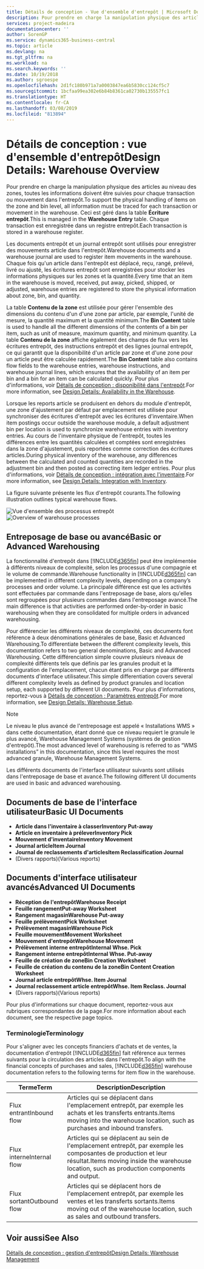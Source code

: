 ```yaml
---
title: Détails de conception - Vue d'ensemble d'entrepôt | Microsoft Docs
description: Pour prendre en charge la manipulation physique des articles au niveau des zones, toutes les informations doivent être suivies pour chaque transaction ou mouvement dans l'entrepôt. Ceci est géré dans la table **Écriture entrepôt**. Chaque transaction est enregistrée dans un registre entrepôt.
services: project-madeira
documentationcenter: ''
author: SorenGP
ms.service: dynamics365-business-central
ms.topic: article
ms.devlang: na
ms.tgt_pltfrm: na
ms.workload: na
ms.search.keywords: ''
ms.date: 10/19/2018
ms.author: sgroespe
ms.openlocfilehash: 2d1fc180b971a7a0003847ea6b5830cc124cf5c7
ms.sourcegitcommit: 1bcfaa99ea302e6b84b8361ca02730b135557fc1
ms.translationtype: HT
ms.contentlocale: fr-CA
ms.lasthandoff: 03/08/2019
ms.locfileid: "813894"
---
```

# <a name="design-details-warehouse-overview"></a><span data-ttu-id="524b8-105">Détails de conception : vue d'ensemble d'entrepôt</span><span class="sxs-lookup"><span data-stu-id="524b8-105">Design Details: Warehouse Overview</span></span>
<span data-ttu-id="524b8-106">Pour prendre en charge la manipulation physique des articles au niveau des zones, toutes les informations doivent être suivies pour chaque transaction ou mouvement dans l'entrepôt.</span><span class="sxs-lookup"><span data-stu-id="524b8-106">To support the physical handling of items on the zone and bin level, all information must be traced for each transaction or movement in the warehouse.</span></span> <span data-ttu-id="524b8-107">Ceci est géré dans la table **Écriture entrepôt**.</span><span class="sxs-lookup"><span data-stu-id="524b8-107">This is managed in the **Warehouse Entry** table.</span></span> <span data-ttu-id="524b8-108">Chaque transaction est enregistrée dans un registre entrepôt.</span><span class="sxs-lookup"><span data-stu-id="524b8-108">Each transaction is stored in a warehouse register.</span></span>  

<span data-ttu-id="524b8-109">Les documents entrepôt et un journal entrepôt sont utilisés pour enregistrer des mouvements article dans l'entrepôt.</span><span class="sxs-lookup"><span data-stu-id="524b8-109">Warehouse documents and a warehouse journal are used to register item movements in the warehouse.</span></span> <span data-ttu-id="524b8-110">Chaque fois qu'un article dans l'entrepôt est déplacé, reçu, rangé, prélevé, livré ou ajusté, les écritures entrepôt sont enregistrées pour stocker les informations physiques sur les zones et la quantité.</span><span class="sxs-lookup"><span data-stu-id="524b8-110">Every time that an item in the warehouse is moved, received, put away, picked, shipped, or adjusted, warehouse entries are registered to store the physical information about zone, bin, and quantity.</span></span>

<span data-ttu-id="524b8-111">La table **Contenu de la zone** est utilisée pour gérer l'ensemble des dimensions du contenu d'un d'une zone par article, par exemple, l'unité de mesure, la quantité maximum et la quantité minimum.</span><span class="sxs-lookup"><span data-stu-id="524b8-111">The **Bin Content** table is used to handle all the different dimensions of the contents of a bin per item, such as unit of measure, maximum quantity, and minimum quantity.</span></span> <span data-ttu-id="524b8-112">La table **Contenu de la zone** affiche également des champs de flux vers les écritures entrepôt, des instructions entrepôt et des lignes journal entrepôt, ce qui garantit que la disponibilité d'un article par zone et d'une zone pour un article peut être calculée rapidement.</span><span class="sxs-lookup"><span data-stu-id="524b8-112">The **Bin Content** table also contains flow fields to the warehouse entries, warehouse instructions, and warehouse journal lines, which ensures that the availability of an item per bin and a bin for an item can be calculated quickly.</span></span> <span data-ttu-id="524b8-113">Pour plus d'informations, voir [Détails de conception : disponibilité dans l'entrepôt](design-details-availability-in-the-warehouse.md).</span><span class="sxs-lookup"><span data-stu-id="524b8-113">For more information, see [Design Details: Availability in the Warehouse](design-details-availability-in-the-warehouse.md).</span></span>  

<span data-ttu-id="524b8-114">Lorsque les reports article se produisent en dehors du module d'entrepôt, une zone d'ajustement par défaut par emplacement est utilisée pour synchroniser des écritures d'entrepôt avec les écritures d'inventaire.</span><span class="sxs-lookup"><span data-stu-id="524b8-114">When item postings occur outside the warehouse module, a default adjustment bin per location is used to synchronize warehouse entries with inventory entries.</span></span> <span data-ttu-id="524b8-115">Au cours de l'inventaire physique de l'entrepôt, toutes les différences entre les quantités calculées et comptées sont enregistrées dans la zone d'ajustement, puis reportées comme correction des écritures articles.</span><span class="sxs-lookup"><span data-stu-id="524b8-115">During physical inventory of the warehouse, any differences between the calculated and counted quantities are recorded in the adjustment bin and then posted as correcting item ledger entries.</span></span> <span data-ttu-id="524b8-116">Pour plus d'informations, voir [Détails de conception : intégration avec l'inventaire](design-details-integration-with-inventory.md).</span><span class="sxs-lookup"><span data-stu-id="524b8-116">For more information, see [Design Details: Integration with Inventory](design-details-integration-with-inventory.md).</span></span>  

<span data-ttu-id="524b8-117">La figure suivante présente les flux d'entrepôt courants.</span><span class="sxs-lookup"><span data-stu-id="524b8-117">The following illustration outlines typical warehouse flows.</span></span>  

<span data-ttu-id="524b8-118">![Vue d'ensemble des processus entrepôt](media/design_details_warehouse_management_overview.png "Vue d'ensemble des processus entrepôt")</span><span class="sxs-lookup"><span data-stu-id="524b8-118">![Overview of warehouse processes](media/design_details_warehouse_management_overview.png "Overview of warehouse processes")</span></span>  

## <a name="basic-or-advanced-warehousing"></a><span data-ttu-id="524b8-119">Entreposage de base ou avancé</span><span class="sxs-lookup"><span data-stu-id="524b8-119">Basic or Advanced Warehousing</span></span>  
<span data-ttu-id="524b8-120">La fonctionnalité d'entrepôt dans [!INCLUDE[d365fin](includes/d365fin_md.md)] peut être implémentée à différents niveaux de complexité, selon les processus d'une compagnie et le volume de commande.</span><span class="sxs-lookup"><span data-stu-id="524b8-120">Warehouse functionality in [!INCLUDE[d365fin](includes/d365fin_md.md)] can be implemented in different complexity levels, depending on a company’s processes and order volume.</span></span> <span data-ttu-id="524b8-121">La principale différence est que les activités sont effectuées par commande dans l'entreposage de base, alors qu'elles sont regroupées pour plusieurs commandes dans l'entreposage avancé.</span><span class="sxs-lookup"><span data-stu-id="524b8-121">The main difference is that activities are performed order-by-order in basic warehousing when they are consolidated for multiple orders in advanced warehousing.</span></span>  

 <span data-ttu-id="524b8-122">Pour différencier les différents niveaux de complexité, ces documents font référence à deux dénominations générales de base, Basic et Advanced Warehousing.</span><span class="sxs-lookup"><span data-stu-id="524b8-122">To differentiate between the different complexity levels, this documentation refers to two general denominations, Basic and Advanced Warehousing.</span></span> <span data-ttu-id="524b8-123">Cette différenciation simple couvre plusieurs niveaux de complexité différents tels que définis par les granules produit et la configuration de l'emplacement, chacun étant pris en charge par différents documents d'interface utilisateur.</span><span class="sxs-lookup"><span data-stu-id="524b8-123">This simple differentiation covers several different complexity levels as defined by product granules and location setup, each supported by different UI documents.</span></span> <span data-ttu-id="524b8-124">Pour plus d'informations, reportez\-vous à [Détails de conception : Paramètres entrepôt](design-details-warehouse-setup.md).</span><span class="sxs-lookup"><span data-stu-id="524b8-124">For more information, see [Design Details: Warehouse Setup](design-details-warehouse-setup.md).</span></span>  

> [!NOTE]  
>  <span data-ttu-id="524b8-125">Le niveau le plus avancé de l'entreposage est appelé « Installations WMS » dans cette documentation, étant donné que ce niveau requiert le granule le plus avancé, Warehouse Management Systems (systèmes de gestion d'entrepôt).</span><span class="sxs-lookup"><span data-stu-id="524b8-125">The most advanced level of warehousing is referred to as “WMS installations” in this documentation, since this level requires the most advanced granule, Warehouse Management Systems.</span></span>  

 <span data-ttu-id="524b8-126">Les différents documents de l'interface utilisateur suivants sont utilisés dans l'entreposage de base et avancé.</span><span class="sxs-lookup"><span data-stu-id="524b8-126">The following different UI documents are used in basic and advanced warehousing.</span></span>  

## <a name="basic-ui-documents"></a><span data-ttu-id="524b8-127">Documents de base de l'interface utilisateur</span><span class="sxs-lookup"><span data-stu-id="524b8-127">Basic UI Documents</span></span>  

-   <span data-ttu-id="524b8-128">**Article dans l'inventaire à classer**</span><span class="sxs-lookup"><span data-stu-id="524b8-128">**Inventory Put-away**</span></span>  
-   <span data-ttu-id="524b8-129">**Article en inventaire à prélever**</span><span class="sxs-lookup"><span data-stu-id="524b8-129">**Inventory Pick**</span></span>  
-   <span data-ttu-id="524b8-130">**Mouvement d'inventaire**</span><span class="sxs-lookup"><span data-stu-id="524b8-130">**Inventory Movement**</span></span>  
-   <span data-ttu-id="524b8-131">**Journal article**</span><span class="sxs-lookup"><span data-stu-id="524b8-131">**Item Journal**</span></span>  
-   <span data-ttu-id="524b8-132">**Journal de reclassements d'articles**</span><span class="sxs-lookup"><span data-stu-id="524b8-132">**Item Reclassification Journal**</span></span>  
-   <span data-ttu-id="524b8-133">(Divers rapports)</span><span class="sxs-lookup"><span data-stu-id="524b8-133">(Various reports)</span></span>  

## <a name="advanced-ui-documents"></a><span data-ttu-id="524b8-134">Documents d'interface utilisateur avancés</span><span class="sxs-lookup"><span data-stu-id="524b8-134">Advanced UI Documents</span></span>  

-   <span data-ttu-id="524b8-135">**Réception de l'entrepôt**</span><span class="sxs-lookup"><span data-stu-id="524b8-135">**Warehouse Receipt**</span></span>  
-   <span data-ttu-id="524b8-136">**Feuille rangement**</span><span class="sxs-lookup"><span data-stu-id="524b8-136">**Put-away Worksheet**</span></span>  
-   <span data-ttu-id="524b8-137">**Rangement magasin**</span><span class="sxs-lookup"><span data-stu-id="524b8-137">**Warehouse Put-away**</span></span>  
-   <span data-ttu-id="524b8-138">**Feuille prélèvement**</span><span class="sxs-lookup"><span data-stu-id="524b8-138">**Pick Worksheet**</span></span>  
-   <span data-ttu-id="524b8-139">**Prélèvement magasin**</span><span class="sxs-lookup"><span data-stu-id="524b8-139">**Warehouse Pick**</span></span>  
-   <span data-ttu-id="524b8-140">**Feuille mouvement**</span><span class="sxs-lookup"><span data-stu-id="524b8-140">**Movement Worksheet**</span></span>  
-   <span data-ttu-id="524b8-141">**Mouvement d'entrepôt**</span><span class="sxs-lookup"><span data-stu-id="524b8-141">**Warehouse Movement**</span></span>  
-   <span data-ttu-id="524b8-142">**Prélèvement interne entrepôt**</span><span class="sxs-lookup"><span data-stu-id="524b8-142">**Internal Whse. Pick**</span></span>  
-   <span data-ttu-id="524b8-143">**Rangement interne entrepôt**</span><span class="sxs-lookup"><span data-stu-id="524b8-143">**Internal Whse. Put-away**</span></span>  
-   <span data-ttu-id="524b8-144">**Feuille de création de zone**</span><span class="sxs-lookup"><span data-stu-id="524b8-144">**Bin Creation Worksheet**</span></span>  
-   <span data-ttu-id="524b8-145">**Feuille de création du contenu de la zone**</span><span class="sxs-lookup"><span data-stu-id="524b8-145">**Bin Content Creation Worksheet**</span></span>  
-   <span data-ttu-id="524b8-146">**Journal article entrepôt**</span><span class="sxs-lookup"><span data-stu-id="524b8-146">**Whse. Item Journal**</span></span>  
-   <span data-ttu-id="524b8-147">**Journal reclassement article entrepôt**</span><span class="sxs-lookup"><span data-stu-id="524b8-147">**Whse. Item Reclass. Journal**</span></span>  
-   <span data-ttu-id="524b8-148">(Divers rapports)</span><span class="sxs-lookup"><span data-stu-id="524b8-148">(Various reports)</span></span>  

<span data-ttu-id="524b8-149">Pour plus d'informations sur chaque document, reportez-vous aux rubriques correspondantes de la page.</span><span class="sxs-lookup"><span data-stu-id="524b8-149">For more information about each document, see the respective page topics.</span></span>  

### <a name="terminology"></a><span data-ttu-id="524b8-150">Terminologie</span><span class="sxs-lookup"><span data-stu-id="524b8-150">Terminology</span></span>  
<span data-ttu-id="524b8-151">Pour s'aligner avec les concepts financiers d'achats et de ventes, la documentation d'entrepôt [!INCLUDE[d365fin](includes/d365fin_md.md)] fait référence aux termes suivants pour la circulation des articles dans l'entrepôt.</span><span class="sxs-lookup"><span data-stu-id="524b8-151">To align with the financial concepts of purchases and sales, [!INCLUDE[d365fin](includes/d365fin_md.md)] warehouse documentation refers to the following terms for item flow in the warehouse.</span></span>  

|<span data-ttu-id="524b8-152">Terme</span><span class="sxs-lookup"><span data-stu-id="524b8-152">Term</span></span>|<span data-ttu-id="524b8-153">Description</span><span class="sxs-lookup"><span data-stu-id="524b8-153">Description</span></span>|  
|----------|---------------------------------------|  
|<span data-ttu-id="524b8-154">Flux entrant</span><span class="sxs-lookup"><span data-stu-id="524b8-154">Inbound flow</span></span>|<span data-ttu-id="524b8-155">Articles qui se déplacent dans l'emplacement entrepôt, par exemple les achats et les transferts entrants.</span><span class="sxs-lookup"><span data-stu-id="524b8-155">Items moving into the warehouse location, such as purchases and inbound transfers.</span></span>|  
|<span data-ttu-id="524b8-156">Flux interne</span><span class="sxs-lookup"><span data-stu-id="524b8-156">Internal flow</span></span>|<span data-ttu-id="524b8-157">Articles qui se déplacent au sein de l'emplacement entrepôt, par exemple les composantes de production et leur résultat.</span><span class="sxs-lookup"><span data-stu-id="524b8-157">Items moving inside the warehouse location, such as production components and output.</span></span>|  
|<span data-ttu-id="524b8-158">Flux sortant</span><span class="sxs-lookup"><span data-stu-id="524b8-158">Outbound flow</span></span>|<span data-ttu-id="524b8-159">Articles qui se déplacent hors de l'emplacement entrepôt, par exemple les ventes et les transferts sortants.</span><span class="sxs-lookup"><span data-stu-id="524b8-159">Items moving out of the warehouse location, such as sales and outbound transfers.</span></span>|  

## <a name="see-also"></a><span data-ttu-id="524b8-160">Voir aussi</span><span class="sxs-lookup"><span data-stu-id="524b8-160">See Also</span></span>  
 [<span data-ttu-id="524b8-161">Détails de conception : gestion d'entrepôt</span><span class="sxs-lookup"><span data-stu-id="524b8-161">Design Details: Warehouse Management</span></span>](design-details-warehouse-management.md)
